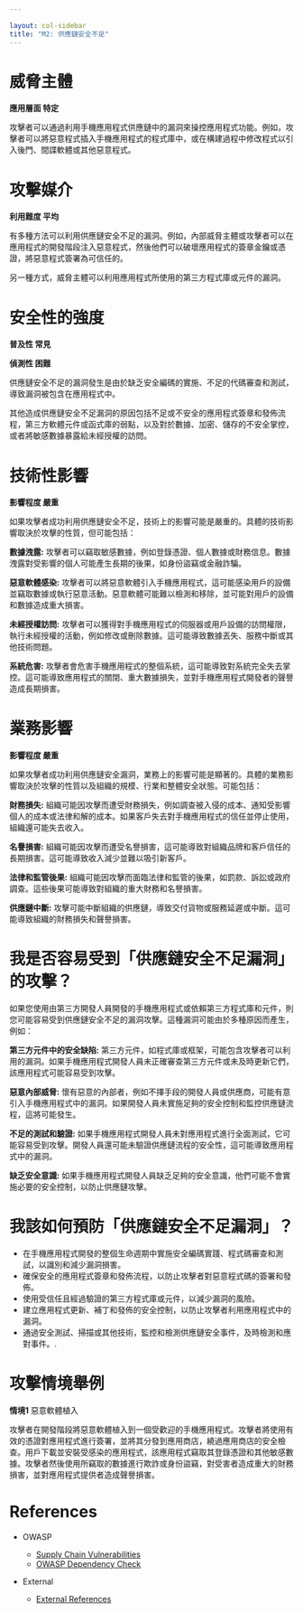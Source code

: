 ```yaml
---

layout: col-sidebar
title: "M2: 供應鏈安全不足"
---
```


# 威脅主體

**應用層面 特定**

攻擊者可以通過利用手機應用程式供應鏈中的漏洞來操控應用程式功能。例如，攻擊者可以將惡意程式插入手機應用程式的程式庫中，或在構建過程中修改程式以引入後門、間諜軟體或其他惡意程式。

# 攻擊媒介

**利用難度 平均**

有多種方法可以利用供應鏈安全不足的漏洞。例如，內部威脅主體或攻擊者可以在應用程式的開發階段注入惡意程式，然後他們可以破壞應用程式的簽章金鑰或憑證，將惡意程式簽署為可信任的。

另一種方式，威脅主體可以利用應用程式所使用的第三方程式庫或元件的漏洞。

# 安全性的強度

**普及性 常見**

**偵測性 困難**

供應鏈安全不足的漏洞發生是由於缺乏安全編碼的實施、不足的代碼審查和測試，導致漏洞被包含在應用程式中。

其他造成供應鏈安全不足漏洞的原因包括不足或不安全的應用程式簽章和發佈流程，第三方軟體元件或函式庫的弱點，以及對於數據、加密、儲存的不安全掌控，或者將敏感數據暴露給未經授權的訪問。

# 技術性影響

**影響程度 嚴重**

如果攻擊者成功利用供應鏈安全不足，技術上的影響可能是嚴重的。具體的技術影響取決於攻擊的性質，但可能包括：

**數據洩露:** 攻擊者可以竊取敏感數據，例如登錄憑證、個人數據或財務信息。數據洩露對受影響的個人可能產生長期的後果，如身份盜竊或金融詐騙。

**惡意軟體感染:** 攻擊者可以將惡意軟體引入手機應用程式，這可能感染用戶的設備並竊取數據或執行惡意活動。惡意軟體可能難以檢測和移除，並可能對用戶的設備和數據造成重大損害。

**未經授權訪問:**  攻擊者可以獲得對手機應用程式的伺服器或用戶設備的訪問權限，執行未經授權的活動，例如修改或刪除數據。這可能導致數據丟失、服務中斷或其他技術問題。

**系統危害:** 攻擊者會危害手機應用程式的整個系統，這可能導致對系統完全失去掌控。這可能導致應用程式的關閉、重大數據損失，並對手機應用程式開發者的聲譽造成長期損害。

# 業務影響

**影響程度 嚴重**

如果攻擊者成功利用供應鏈安全漏洞，業務上的影響可能是顯著的。具體的業務影響取決於攻擊的性質以及組織的規模、行業和整體安全狀態。可能包括：

**財務損失:** 組織可能因攻擊而遭受財務損失，例如調查被入侵的成本、通知受影響個人的成本或法律和解的成本。如果客戶失去對手機應用程式的信任並停止使用，組織還可能失去收入。

**名譽損害:** 組織可能因攻擊而遭受名譽損害，這可能導致對組織品牌和客戶信任的長期損害。這可能導致收入減少並難以吸引新客戶。

**法律和監管後果:**  組織可能因攻擊而面臨法律和監管的後果，如罰款、訴訟或政府調查。這些後果可能導致對組織的重大財務和名譽損害。

**供應鏈中斷:** 攻擊可能中斷組織的供應鏈，導致交付貨物或服務延遲或中斷。這可能導致組織的財務損失和聲譽損害。

# 我是否容易受到「供應鏈安全不足漏洞」的攻擊？

如果您使用由第三方開發人員開發的手機應用程式或依賴第三方程式庫和元件，則您可能容易受到供應鏈安全不足的漏洞攻擊。這種漏洞可能由於多種原因而產生，例如：

**第三方元件中的安全缺陷:** 第三方元件，如程式庫或框架，可能包含攻擊者可以利用的漏洞。如果手機應用程式開發人員未正確審查第三方元件或未及時更新它們，該應用程式可能容易受到攻擊。

**惡意內部威脅:** 懷有惡意的內部者，例如不擇手段的開發人員或供應商，可能有意引入手機應用程式中的漏洞。如果開發人員未實施足夠的安全控制和監控供應鏈流程，這將可能發生。

**不足的測試和驗證:** 如果手機應用程式開發人員未對應用程式進行全面測試，它可能容易受到攻擊。開發人員還可能未驗證供應鏈流程的安全性，這可能導致應用程式中的漏洞。

**缺乏安全意識:** 如果手機應用程式開發人員缺乏足夠的安全意識，他們可能不會實施必要的安全控制，以防止供應鏈攻擊。

# 我該如何預防「供應鏈安全不足漏洞」？

* 在手機應用程式開發的整個生命週期中實施安全編碼實踐、程式碼審查和測試，以識別和減少漏洞損害。
* 確保安全的應用程式簽章和發佈流程，以防止攻擊者對惡意程式碼的簽署和發佈。
* 使用受信任且經過驗證的第三方程式庫或元件，以減少漏洞的風險。
* 建立應用程式更新、補丁和發佈的安全控制，以防止攻擊者利用應用程式中的漏洞。
* 通過安全測試、掃描或其他技術，監控和檢測供應鏈安全事件，及時檢測和應對事件。.

# 攻擊情境舉例

**情境1** 惡意軟體植入

攻擊者在開發階段將惡意軟體植入到一個受歡迎的手機應用程式。攻擊者將使用有效的憑證對應用程式進行簽署，並將其分發到應用商店，繞過應用商店的安全檢查。用戶下載並安裝受感染的應用程式，該應用程式竊取其登錄憑證和其他敏感數據。攻擊者然後使用所竊取的數據進行欺詐或身份盜竊，對受害者造成重大的財務損害，並對應用程式提供者造成聲譽損害。

# References
- OWASP
  - [Supply Chain Vulnerabilities](https://owasp.org/www-project-kubernetes-top-ten/2022/en/src/K02-supply-chain-vulnerabilities)
  - [OWASP Dependency Check](https://owasp.org/www-project-dependency-check/)

- External
  - [External References](http://cwe.mitre.org/)
